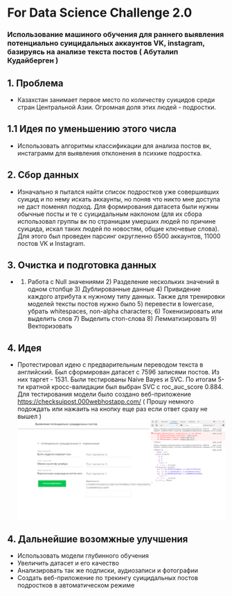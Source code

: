 # For Data Science Challenge 2.0
### Использование машиного обучения для раннего выявления потенциально суицидальных аккаунтов VK, instagram, базируясь на анализе текста постов ( Абуталип Кудайберген )
## <b>1. Проблема</b>
- Казахстан занимает первое место по количеству суицидов среди стран Центральной Азии. Огромная доля этих людей - подростки.
## <b>1.1 Идея по уменьшению этого числа</b>
- Использовать алгоритмы классификации для анализа постов вк, инстаграмм для выявления отклонения в психике подростка.
## <b>2. Сбор данных </b>
- Изначально я пытался найти список подростков уже совершивших суицид и по нему искать аккаунты, но поняв что никто мне доступа не даст поменял подход. Для формирования датасета были нужны обычные посты и те с суицидальным наклоном (для их сбора использовал группы вк по страницам умерших людей по причине суицида, искал таких людей по новостям, общие ключевые слова). Для этого был проведен парсинг округленно 6500 аккаунтов, 11000 постов VK и Instagram.  
## <b>3. Очистка и подготовка данных </b>
- 1) Работа с Null значениями 2) Разделение нескольких значений в одном столбце 3) Дублированные данные 4) Привидение каждого атрибута к нужному типу данных. Также для тренировки моделей тексты постов нужно было 5) перевести в lowercase, убрать whitespaces, non-alpha characters; 6) Токенизировать или выделить слов 7) Выделить стоп-слова 8) Лемматизировать 9) Векторизовать
## <b>4. Идея </b>
- Протестировал идею с предварительным переводом текста в английский.
Был сформирован датасет с 7596 записями постов. Из них таргет - 1531. 
Были тестированы Naive Bayes и SVC. По итогам 5-ти кратной кросс-валидации был выбран SVC c roc_auc_score 0.884.
Для тестирования модели было создано веб-приложение https://checksuipost.000webhostapp.com/ ( Прошу немного подождать или нажаить на кнопку еще раз если ответ сразу не вышел )
![alt text](https://github.com/Katalip/dschallenge2.0/blob/master/deploying_model/Output3.png)

## <b>4. Дальнейшие возомжные улучшения </b>
- Использовать модели глубинного обучения
- Увеличить датасет и его качество
- Анализировать так же подписки, аудиозаписи и фотографии
- Создать веб-приложение по трекингу суицидальных постов подростков в автоматическом режиме
